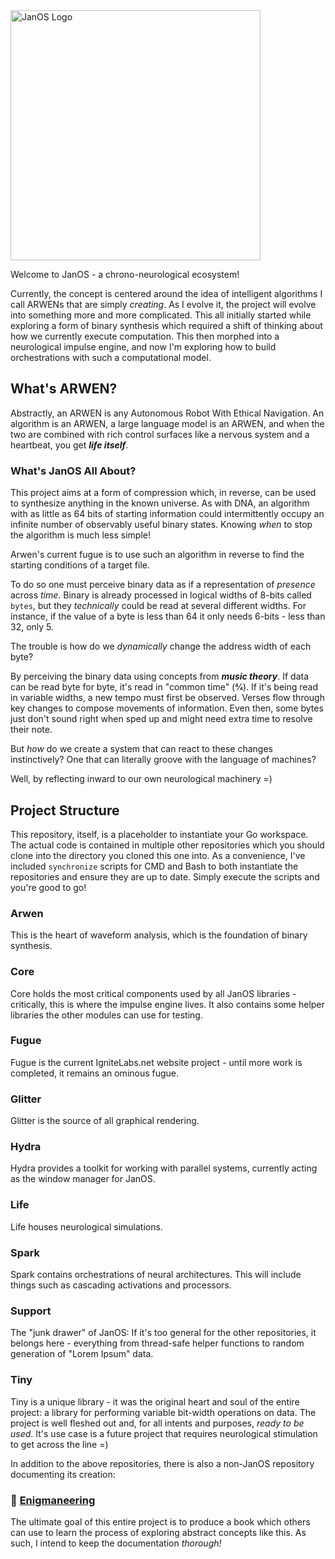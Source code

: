 <picture>
    <source media="(prefers-color-scheme: light)" srcset="https://ignite-laboratories.github.io/assets/Logo%20-%20JanOS%20-%20Light.png">
    <source media="(prefers-color-scheme: dark)" srcset="https://ignite-laboratories.github.io/assets/Logo%20-%20JanOS%20-%20Dark.png">
    <img alt="JanOS Logo" src="https://ignite-laboratories.github.io/assets/Logo%20-%20JanOS%20-%20Light.png" width="400" >
</picture>

Welcome to JanOS - a chrono-neurological ecosystem!

Currently, the concept is centered around the idea of intelligent algorithms I call ARWENs that are simply _creating_.
As I evolve it, the project will evolve into something more and more complicated.  This all initially started while
exploring a form of binary synthesis which required a shift of thinking about how we currently execute computation.
This then morphed into a neurological impulse engine, and now I'm exploring how to build orchestrations with such
a computational model.

## What's ARWEN?

Abstractly, an ARWEN is any Autonomous Robot With Ethical Navigation.  An algorithm is an ARWEN, a large language model
is an ARWEN, and when the two are combined with rich control surfaces like a nervous system and a heartbeat, you get
_**life itself**_.

### What's JanOS All About?

This project aims at a form of compression which, in reverse, can be used to synthesize anything in the known
universe.  As with DNA, an algorithm with as little as 64 bits of starting information could intermittently occupy
an infinite number of observably useful binary states.  Knowing _when_ to stop the algorithm is much less simple!

Arwen's current fugue is to use such an algorithm in reverse to find the starting conditions of a target file.

To do so one must perceive binary data as if a representation of _presence_ across _time_.  Binary is already processed
in logical widths of 8-bits called `bytes`, but they _technically_ could be read at several different widths.  For
instance, if the value of a byte is less than 64 it only needs 6-bits - less than 32, only 5.

The trouble is how do we _dynamically_ change the address width of each byte?

By perceiving the binary data using concepts from _**music theory**_.  If data can be read byte for byte, it's read in 
"common time" (4⁄4). If it's being read in variable widths, a new tempo must first be observed. Verses flow through 
key changes to compose movements of information.  Even then, some bytes just don't sound right when sped up and might
need extra time to resolve their note.

But _how_ do we create a system that can react to these changes instinctively?  One that can literally groove with
the language of machines?  

Well, by reflecting inward to our own neurological machinery =)

## Project Structure

This repository, itself, is a placeholder to instantiate your Go workspace.  The actual code is contained in multiple
other repositories which you should clone into the directory you cloned this one into.  As a convenience, I've included
`synchronize` scripts for CMD and Bash to both instantiate the repositories and ensure they are up to date.  Simply
execute the scripts and you're good to go!

### Arwen
This is the heart of waveform analysis, which is the foundation of binary synthesis.

### Core
Core holds the most critical components used by all JanOS libraries - critically, this is where the impulse engine lives.
It also contains some helper libraries the other modules can use for testing.

### Fugue
Fugue is the current IgniteLabs.net website project - until more work is completed, it remains an ominous fugue.

### Glitter
Glitter is the source of all graphical rendering.

### Hydra
Hydra provides a toolkit for working with parallel systems, currently acting as the window manager for JanOS.

### Life
Life houses neurological simulations.

### Spark
Spark contains orchestrations of neural architectures.  This will include things such as cascading activations
and processors.

### Support
The "junk drawer" of JanOS:  If it's too general for the other repositories, it belongs here - everything from 
thread-safe helper functions to random generation of "Lorem Ipsum" data.

### Tiny
Tiny is a unique library - it was the original heart and soul of the entire project: a library for performing variable 
bit-width operations on data.  The project is well fleshed out and, for all intents and purposes, _ready to be used_.
It's use case is a future project that requires neurological stimulation to get across the line =)

In addition to the above repositories, there is also a non-JanOS repository documenting its creation:
### 🔗 [Enigmaneering](https://github.com/ignite-Laboratories/enigmaneering) 
The ultimate goal of this entire project is to produce a book which others can use to learn the process of exploring
abstract concepts like this.  As such, I intend to keep the documentation _thorough!_
